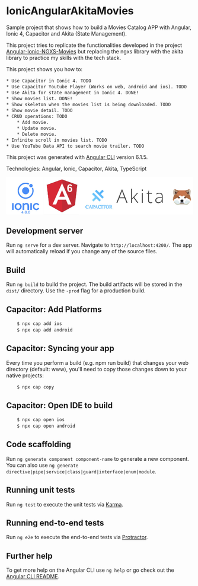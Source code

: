 # IonicAngularAkitaMovies

Sample project that shows how to build a Movies Catalog APP with Angular, Ionic 4, Capacitor and Akita (State Management).

This project tries to replicate the functionalities developed in the project [Angular-Ionic-NGXS-Movies](https://github.com/abritopach/angular-ionic-ngxs-movies) but replacing the ngxs library with the akita library to practice my skills with the tech stack.

This project shows you how to:

    * Use Capacitor in Ionic 4. TODO
    * Use Capacitor Youtube Player (Works on web, android and ios). TODO
    * Use Akita for state management in Ionic 4. DONE!
    * Show movies list. DONE!
    * Show skeleton when the movies list is being downloaded. TODO
    * Show movie detail. TODO
    * CRUD operations: TODO
        * Add movie.
        * Update movie.
        * Delete movie.
    * Infinite scroll in movies list. TODO
    * Use YouTube Data API to search movie trailer. TODO

This project was generated with [Angular CLI](https://github.com/angular/angular-cli) version 6.1.5.

Technologies: Angular, Ionic, Capacitor, Akita, TypeScript

![Technologies](readme_resources/technologies.jpg "Technologies")

## Development server

Run `ng serve` for a dev server. Navigate to `http://localhost:4200/`. The app will automatically reload if you change any of the source files.
## Build

Run `ng build` to build the project. The build artifacts will be stored in the `dist/` directory. Use the `-prod` flag for a production build.

## Capacitor: Add Platforms

``` bash
    $ npx cap add ios
    $ npx cap add android
```

## Capacitor: Syncing your app
Every time you perform a build (e.g. npm run build) that changes your web directory (default: www), you'll need to copy those changes down to your native projects:

``` bash
    $ npx cap copy
```

## Capacitor: Open IDE to build

``` bash
    $ npx cap open ios
    $ npx cap open android
```

## Code scaffolding

Run `ng generate component component-name` to generate a new component. You can also use `ng generate directive|pipe|service|class|guard|interface|enum|module`.

## Running unit tests

Run `ng test` to execute the unit tests via [Karma](https://karma-runner.github.io).

## Running end-to-end tests

Run `ng e2e` to execute the end-to-end tests via [Protractor](http://www.protractortest.org/).

## Further help

To get more help on the Angular CLI use `ng help` or go check out the [Angular CLI README](https://github.com/angular/angular-cli/blob/master/README.md).
